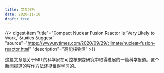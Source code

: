 ```yaml
---
title: 文章分析
date: 2020-11-10
draft: true
---
```


{{< digest-item "title"="Compact Nuclear Fusion Reactor Is ‘Very Likely to Work,’ Studies Suggest" "source"="https://www.nytimes.com/2020/09/29/climate/nuclear-fusion-reactor.html" "description"="高能核物理" >}}

这篇文章是关于MIT的科学家在可控核聚变研究中取得进展的一篇科学报道。这个新闻报道的写作方法还挺值得学习的。
